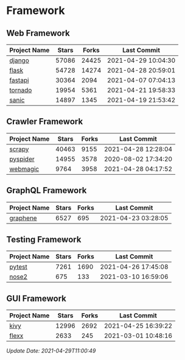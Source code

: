 # Framework

## Web Framework
| Project Name | Stars | Forks | Last Commit |
| ------------ | ----- | ----- | ----------- |
| [django](https://github.com/django/django) | 57086 | 24425 | 2021-04-29 10:04:30 |
| [flask](https://github.com/pallets/flask) | 54728 | 14274 | 2021-04-28 20:59:01 |
| [fastapi](https://github.com/tiangolo/fastapi) | 30364 | 2094 | 2021-04-07 07:04:13 |
| [tornado](https://github.com/tornadoweb/tornado) | 19954 | 5361 | 2021-04-21 19:58:33 |
| [sanic](https://github.com/sanic-org/sanic) | 14897 | 1345 | 2021-04-19 21:53:42 |

## Crawler Framework
| Project Name | Stars | Forks | Last Commit |
| ------------ | ----- | ----- | ----------- |
| [scrapy](https://github.com/scrapy/scrapy) | 40463 | 9155 | 2021-04-28 12:28:04 |
| [pyspider](https://github.com/binux/pyspider) | 14955 | 3578 | 2020-08-02 17:34:20 |
| [webmagic](https://github.com/code4craft/webmagic) | 9764 | 3958 | 2021-04-28 04:17:52 |

## GraphQL Framework
| Project Name | Stars | Forks | Last Commit |
| ------------ | ----- | ----- | ----------- |
| [graphene](https://github.com/graphql-python/graphene) | 6527 | 695 | 2021-04-23 03:28:05 |

## Testing Framework
| Project Name | Stars | Forks | Last Commit |
| ------------ | ----- | ----- | ----------- |
| [pytest](https://github.com/pytest-dev/pytest) | 7261 | 1690 | 2021-04-26 17:45:08 |
| [nose2](https://github.com/nose-devs/nose2) | 675 | 133 | 2021-03-10 16:59:06 |

## GUI Framework
| Project Name | Stars | Forks | Last Commit |
| ------------ | ----- | ----- | ----------- |
| [kivy](https://github.com/kivy/kivy) | 12996 | 2692 | 2021-04-25 16:39:22 |
| [flexx](https://github.com/flexxui/flexx) | 2633 | 245 | 2021-03-01 10:48:16 |

*Update Date: 2021-04-29T11:00:49*